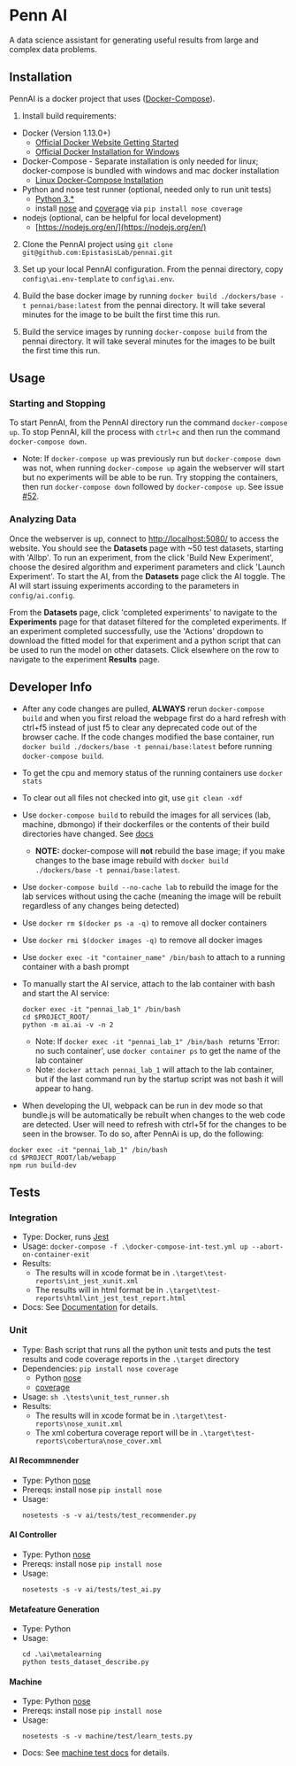 # Penn AI
A data science assistant for generating useful results from large and complex data problems.



## Installation
PennAI is a docker project that uses ([Docker-Compose](https://docs.docker.com/compose/)).

1. Install build requirements:
  - Docker (Version 1.13.0+)
  	- [Official Docker Website Getting Started](https://docs.docker.com/engine/getstarted/step_one/)
	- [Official Docker Installation for Windows](https://docs.docker.com/docker-for-windows/install/)
  - Docker-Compose - Separate installation is only needed for linux; docker-compose is bundled with windows and mac docker installation
  	- [Linux Docker-Compose Installation](https://docs.docker.com/compose/install/)
  - Python and nose test runner (optional, needed only to run unit tests)
  	- [Python 3.* ](https://www.python.org/downloads/)
  	- install [nose](https://pypi.org/project/nose/) and [coverage](https://nose.readthedocs.io/en/latest/plugins/cover.html) via `pip install nose coverage`
  - nodejs (optional, can be helpful for local development)
  	- [https://nodejs.org/en/](https://nodejs.org/en/)

2. Clone the PennAI project using `git clone git@github.com:EpistasisLab/pennai.git`


3. Set up your local PennAI configuration. From the pennai directory, copy `config\ai.env-template` to `config\ai.env`.


4. Build the base docker image by running `docker build ./dockers/base -t pennai/base:latest` from the pennai directory.  It will take several minutes for the image to be built the first time this run.  

5. Build the service images by running `docker-compose build` from the pennai directory.  It will take several minutes for the images to be built the first time this run.

## Usage
### Starting and Stopping ###
To start PennAI, from the PennAI directory run the command `docker-compose up`.  To stop PennAI, kill the process with `ctrl+c` and then run the command `docker-compose down`.

- Note: If `docker-compose up` was previously run but `docker-compose down` was not, when running `docker-compose up` again the webserver will start but no experiments will be able to be run.  Try stopping the containers, then run `docker-compose down` followed by `docker-compose up`.  See issue [#52](https://github.com/EpistasisLab/pennai/issues/52).

### Analyzing Data ###
Once the webserver is up, connect to <http://localhost:5080/> to access the website.  You should see the **Datasets** page with ~50 test datasets, starting with 'Allbp'.  To run an experiment, from the click 'Build New Experiment', choose the desired algorithm and experiment parameters and click 'Launch Experiment'.  To start the AI, from the **Datasets** page click the AI toggle.  The AI will start issuing experiments according to the parameters in `config/ai.config`.

From the **Datasets** page, click 'completed experiments' to navigate to the **Experiments** page for that dataset filtered for the completed experiments.  If an experiment completed successfully, use the 'Actions' dropdown to download the fitted model for that experiment and a python script that can be used to run the model on other datasets.  Click elsewhere on the row to navigate to the experiment **Results** page.


## Developer Info
-  After any code changes are pulled, **ALWAYS** rerun `docker-compose build` and when you first reload the webpage first do a hard refresh with ctrl+f5 instead of just f5 to clear any deprecated code out of the browser cache.  If the code changes modified the base container, run `docker build ./dockers/base -t pennai/base:latest` before running `docker-compose build`.
- To get the cpu and memory status of the running containers use `docker stats`
- To clear out all files not checked into git, use `git clean -xdf`
- Use `docker-compose build` to rebuild the images for all services (lab, machine, dbmongo) if their dockerfiles or the contents of their build directories have changed. See [docs](https://docs.docker.com/compose/reference/build/)
	- **NOTE:** docker-compose will **not** rebuild the base image; if you make changes to the base image rebuild with `docker build ./dockers/base -t pennai/base:latest`.
- Use `docker-compose build --no-cache lab` to rebuild the image for the lab services without using the cache (meaning the image will be rebuilt regardless of any changes being detected)
- Use `docker rm $(docker ps -a -q)` to remove all docker containers
- Use `docker rmi $(docker images -q)` to remove all docker images
- Use `docker exec -it "container_name" /bin/bash` to attach to a running container with a bash prompt
- To manually start the AI service, attach to the lab container with bash and start the AI service:

  ```
  docker exec -it "pennai_lab_1" /bin/bash
  cd $PROJECT_ROOT/
  python -m ai.ai -v -n 2
  ```
	- Note: If `docker exec -it "pennai_lab_1" /bin/bash ` returns 'Error: no such container', use `docker container ps` to get the name of the lab container
	- Note: `docker attach pennai_lab_1` will attach to the lab container, but if the last command run by the startup script was not bash it will appear to hang.
- When developing the UI, webpack can be run in dev mode so that bundle.js will be automatically be rebuilt when changes to the web code are detected.  User will need to refresh with ctrl+5f for the changes to be seen in the browser.  To do so, after PennAi is up, do the following:
```
docker exec -it "pennai_lab_1" /bin/bash
cd $PROJECT_ROOT/lab/webapp
npm run build-dev
```


## Tests

### Integration
- Type: Docker, runs [Jest](https://jestjs.io/)
- Usage: `docker-compose -f .\docker-compose-int-test.yml up --abort-on-container-exit`
- Results: 
	- The results will in xcode format be in `.\target\test-reports\int_jest_xunit.xml`
	- The results will in html format be in `.\target\test-reports\html\int_jest_test_report.html`
- Docs: See [Documentation](https://github.com/EpistasisLab/pennai/blob/pennai_lite/tests/integration/readme.md) for details.


### Unit
- Type: Bash script that runs all the python unit tests and puts the test results and code coverage reports in the `.\target` directory
- Dependencies: `pip install nose coverage`
	- Python [nose](https://pypi.org/project/nose/)
	- [coverage](https://nose.readthedocs.io/en/latest/plugins/cover.html)
- Usage: `sh .\tests\unit_test_runner.sh`
- Results: 
	- The results will in xcode format be in `.\target\test-reports\nose_xunit.xml`
	- The xml cobertura coverage report will be in `.\target\test-reports\cobertura\nose_cover.xml`

#### AI Recommnender
- Type: Python [nose](https://pypi.org/project/nose/)
- Prereqs: install nose `pip install nose`
- Usage:
	```
	nosetests -s -v ai/tests/test_recommender.py
	```
#### AI Controller
- Type: Python [nose](https://pypi.org/project/nose/)
- Prereqs: install nose `pip install nose`
- Usage:
	```
	nosetests -s -v ai/tests/test_ai.py
	```

#### Metafeature Generation
- Type: Python
- Usage:
	```
	cd .\ai\metalearning
	python tests_dataset_describe.py
	```

#### Machine
- Type: Python [nose](https://pypi.org/project/nose/)
- Prereqs: install nose `pip install nose`
- Usage:
	```
	nosetests -s -v machine/test/learn_tests.py
	```
- Docs: See [machine test docs](https://github.com/EpistasisLab/pennai/blob/master/machine/README.md) for details.
